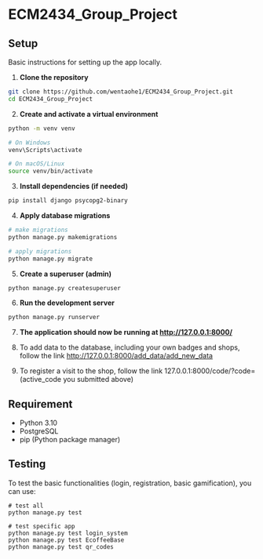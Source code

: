 # ECM2434_Group_Project

## Setup
Basic instructions for setting up the app locally. 

1. **Clone the repository**
```bash
git clone https://github.com/wentaohe1/ECM2434_Group_Project.git
cd ECM2434_Group_Project
```

2. **Create and activate a virtual environment**
```bash
python -m venv venv

# On Windows
venv\Scripts\activate

# On macOS/Linux
source venv/bin/activate
```

3. **Install dependencies (if needed)**
```bash
pip install django psycopg2-binary
```

4. **Apply database migrations**
```bash
# make migrations
python manage.py makemigrations

# apply migrations
python manage.py migrate
```

5. **Create a superuser (admin)**
```bash
python manage.py createsuperuser
```

6. **Run the development server**
```bash
python manage.py runserver
```

7. **The application should now be running at http://127.0.0.1:8000/**


8. To add data to the database, including your own badges and shops, follow the link
 http://127.0.0.1:8000/add_data/add_new_data

9. To register a visit to the shop, follow the link
   127.0.0.1:8000/code/?code=(active_code you submitted above)

   
## Requirement
- Python 3.10
- PostgreSQL
- pip (Python package manager)

## Testing
To test the basic functionalities (login, registration, basic gamification), you can use:

~~~
# test all
python manage.py test

# test specific app
python manage.py test login_system
python manage.py test EcoffeeBase
python manage.py test qr_codes
~~~
